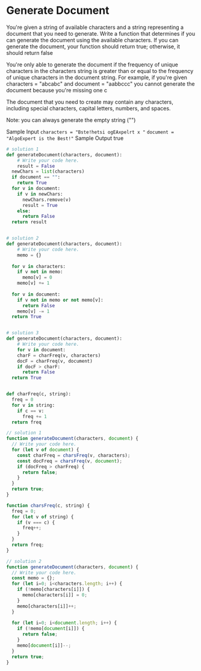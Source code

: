 # Generate Document

  You're given a string of available characters and a string representing a
  document that you need to generate. Write a function that determines if you
  can generate the document using the available characters. If you can generate
  the document, your function should return true; otherwise, it
  should return false
  
  
  You're only able to generate the document if the frequency of unique
  characters in the characters string is greater than or equal to the frequency
  of unique characters in the document string. For example, if you're given
  characters = "abcabc" and document = "aabbccc" you
  cannot generate the document because you're missing one c
  
  The document that you need to create may contain any characters, including
  special characters, capital letters, numbers, and spaces.
  
  Note: you can always generate the empty string ("")
  
  Sample Input
  ```characters = "Bste!hetsi ogEAxpelrt x "```
  ```document = "AlgoExpert is the Best!"```
  Sample Output
  true
```python
# solution 1
def generateDocument(characters, document):
    # Write your code here.
    result = False
  newChars = list(characters)
  if document == "":
    return True
  for v in document:
    if v in newChars:
      newChars.remove(v)
      result = True
    else:
      return False
  return result


# solution 2
def generateDocument(characters, document):
    # Write your code here.
    memo = {}
  
  for v in characters:
    if v not in memo:
      memo[v] = 0
    memo[v] += 1
  
  for v in document:
    if v not in memo or not memo[v]:
      return False
    memo[v] -= 1
  return True


# solution 3
def generateDocument(characters, document):
    # Write your code here.
    for v in document:
    charF = charFreq(v, characters)
    docF = charFreq(v, document)
    if docF > charF:
      return False
  return True


def charFreq(c, string):
  freq = 0
  for v in string:
    if c == v:
      freq += 1
  return freq
```
```javascript
// solution 1
function generateDocument(characters, document) {
  // Write your code here.
  for (let v of document) {
    const charFreq = charsFreq(v, characters);
    const docFreq = charsFreq(v, document);
    if (docFreq > charFreq) {
      return false;
    }
  }
  return true;
}

function charsFreq(c, string) {
  freq = 0;
  for (let v of string) {
    if (v === c) {
      freq++;
    }
  }
  return freq;
}

// solution 2
function generateDocument(characters, document) {
  // Write your code here.
  const memo = {};
  for (let i=0; i<characters.length; i++) {
    if (!memo[characters[i]]) {
      memo[characters[i]] = 0;
    }
    memo[characters[i]]++;
  }
  
  for (let i=0; i<document.length; i++) {
    if (!memo[document[i]]) {
      return false;
    }
    memo[document[i]]--;
  }
  return true;
}
```
